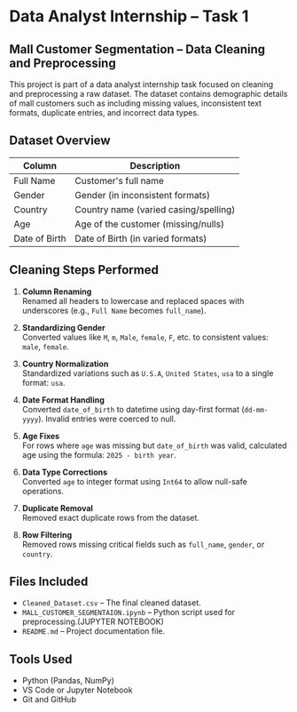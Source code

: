 
# Data Analyst Internship – Task 1  
## Mall Customer Segmentation – Data Cleaning and Preprocessing

This project is part of a data analyst internship task focused on cleaning and preprocessing a raw dataset.
The dataset contains demographic details of mall customers such as 
including missing values,
inconsistent text formats,
duplicate entries,
and incorrect data types.

## Dataset Overview

| Column        | Description                                |
|---------------|--------------------------------------------|
| Full Name     | Customer's full name                       |
| Gender        | Gender (in inconsistent formats)           |
| Country       | Country name (varied casing/spelling)      |
| Age           | Age of the customer (missing/nulls)        |
| Date of Birth | Date of Birth (in varied formats)          |

## Cleaning Steps Performed

1. **Column Renaming**  
   Renamed all headers to lowercase and replaced spaces with underscores (e.g., `Full Name` becomes `full_name`).

2. **Standardizing Gender**  
   Converted values like `M`, `m`, `Male`, `female`, `F`, etc. to consistent values: `male`, `female`.

3. **Country Normalization**  
   Standardized variations such as `U.S.A`, `United States`, `usa` to a single format: `usa`.

4. **Date Format Handling**  
   Converted `date_of_birth` to datetime using day-first format (`dd-mm-yyyy`). Invalid entries were coerced to null.

5. **Age Fixes**  
   For rows where `age` was missing but `date_of_birth` was valid, calculated age using the formula: `2025 - birth year`.

6. **Data Type Corrections**  
   Converted `age` to integer format using `Int64` to allow null-safe operations.

7. **Duplicate Removal**  
   Removed exact duplicate rows from the dataset.

8. **Row Filtering**  
   Removed rows missing critical fields such as `full_name`, `gender`, or `country`.

## Files Included

- `Cleaned_Dataset.csv` – The final cleaned dataset.
- `MALL_CUSTOMER_SEGMENTAION.ipynb` – Python script used for preprocessing.(JUPYTER NOTEBOOK)
- `README.md` – Project documentation file.

## Tools Used

- Python (Pandas, NumPy)
- VS Code or Jupyter Notebook
- Git and GitHub
